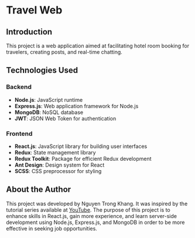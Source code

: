 # Travel Web

## Introduction
This project is a web application aimed at facilitating hotel room booking for travelers, creating posts, and real-time chatting.

## Technologies Used
### Backend
- **Node.js**: JavaScript runtime
- **Express.js**: Web application framework for Node.js
- **MongoDB**: NoSQL database
- **JWT**: JSON Web Token for authentication

### Frontend
- **React.js**: JavaScript library for building user interfaces
- **Redux**: State management library
- **Redux Toolkit**: Package for efficient Redux development
- **Ant Design**: Design system for React
- **SCSS**: CSS preprocessor for styling

## About the Author
This project was developed by Nguyen Trong Khang. It was inspired by the tutorial series available at [YouTube](https://www.youtube.com/watch?v=eJ3YysWaP_A&list=PLj-4DlPRT48nfYgDK00oTjlDF4O0ZZyG8&index=49). The purpose of this project is to enhance skills in React.js, gain more experience, and learn server-side development using Node.js, Express.js, and MongoDB in order to be more effective in seeking job opportunities.
